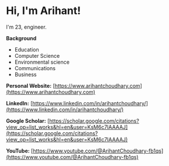 # Hi, I'm Arihant!

I'm 23, engineer.

**Background**
- Education
- Computer Science
- Environmental science
- Communications
- Business

**Personal Website:** [https://www.arihantchoudhary.com](https://www.arihantchoudhary.com)

**LinkedIn:** [https://www.linkedin.com/in/arihantchoudhary/](https://www.linkedin.com/in/arihantchoudhary/)

**Google Scholar:** [https://scholar.google.com/citations?view_op=list_works&hl=en&user=KsM6c7IAAAAJ](https://scholar.google.com/citations?view_op=list_works&hl=en&user=KsM6c7IAAAAJ)

**YouTube:** [https://www.youtube.com/@ArihantChoudhary-fb1qs](https://www.youtube.com/@ArihantChoudhary-fb1qs)




